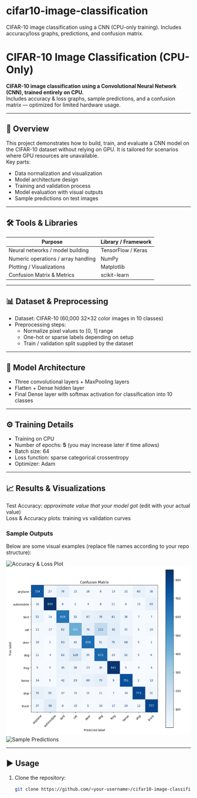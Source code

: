 # cifar10-image-classification
CIFAR-10 image classification using a CNN (CPU-only training). Includes accuracy/loss graphs, predictions, and confusion matrix.
# CIFAR-10 Image Classification (CPU-Only)

**CIFAR-10 image classification using a Convolutional Neural Network (CNN), trained entirely on CPU.**  
Includes accuracy & loss graphs, sample predictions, and a confusion matrix — optimized for limited hardware usage.

---

## 📝 Overview

This project demonstrates how to build, train, and evaluate a CNN model on the CIFAR-10 dataset without relying on GPU. It is tailored for scenarios where GPU resources are unavailable.  
Key parts:

- Data normalization and visualization  
- Model architecture design  
- Training and validation process  
- Model evaluation with visual outputs  
- Sample predictions on test images  

---

## 🛠 Tools & Libraries

| Purpose | Library / Framework |
|---|---|
| Neural networks / model building | TensorFlow / Keras |
| Numeric operations / array handling | NumPy |
| Plotting / Visualizations | Matplotlib |
| Confusion Matrix & Metrics | scikit-learn |

---

## 📊 Dataset & Preprocessing

- Dataset: CIFAR-10 (60,000 32×32 color images in 10 classes)  
- Preprocessing steps:
  - Normalize pixel values to [0, 1] range  
  - One-hot or sparse labels depending on setup  
  - Train / validation split supplied by the dataset

---

## 🧠 Model Architecture

- Three convolutional layers + MaxPooling layers  
- Flatten + Dense hidden layer  
- Final Dense layer with softmax activation for classification into 10 classes

---

## ⚙ Training Details

- Training on CPU  
- Number of epochs: **5** (you may increase later if time allows)  
- Batch size: 64  
- Loss function: sparse categorical crossentropy  
- Optimizer: Adam  

---

## 📈 Results & Visualizations

Test Accuracy: *approximate value that your model got* (edit with your actual value)  
Loss & Accuracy plots: training vs validation curves  

### Sample Outputs

Below are some visual examples (replace file names according to your repo structure):

![Accuracy & Loss Plot](sample_outputs/accuracy_plot.png)  
![Confusion Matrix](sample_outputs/confusion_matrix.png)  
![Sample Predictions](sample_outputs/predictions.png)

---

## ▶ Usage

1. Clone the repository:

   ```bash
   git clone https://github.com/<your-username>/cifar10-image-classification.git

